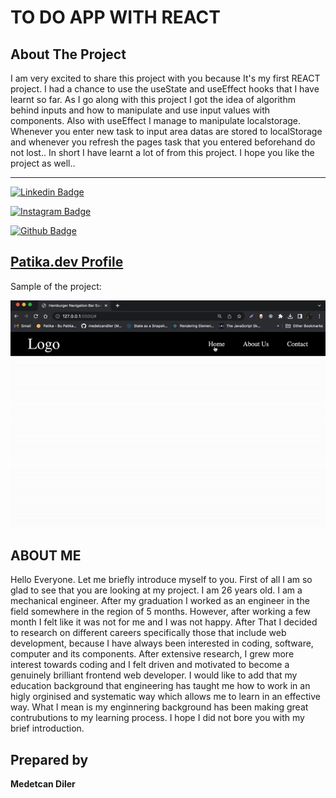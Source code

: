 # TO DO APP WITH REACT 

## About The Project
I am very excited to share this project with you because It's my first REACT project. I had a chance to use the useState and useEffect hooks that I have learnt so far. As I go along with this project I got the idea of algorithm behind inputs and how to manipulate and use input values with components. Also with useEffect I manage to manipulate localstorage. Whenever you enter new task to input area datas are stored to localStorage and whenever you refresh the pages task that you entered beforehand do not lost.. In short I have learnt a lot of from this project. I hope you like the project as well..

---
[![Linkedin Badge](https://img.shields.io/badge/LinkedIn-0077B5?style=for-the-badge&logo=linkedin&logoColor=white)](https://www.linkedin.com/in/medetcandiler)

[![Instagram Badge](https://img.shields.io/badge/-Instagram-C13584?style=flat-quare&labelColor=C13584&logo=instagram&logoColor=white&link=link)](https://www.instagram.com/medetdiler/)

[![Github Badge](https://img.shields.io/badge/-Github-000?style=quare&labelColor=000&logo=Github&logoColor=white&link=link)](https://github.com/medetcandiler)

[Patika.dev Profile](https://app.patika.dev/meddo)
---
Sample of the project:

![sample-of-my-project](https://github.com/medetcandiler/Hamburger-Nav-Bar/blob/main/sapmle-of-hamburger-nav.gif)

## ABOUT ME 
Hello Everyone. Let me briefly introduce myself to you. First of all I am so glad to see that you are looking at my project. I am 26 years old. I am a mechanical engineer. After my graduation I worked as an engineer in the field somewhere in the region of 5 months. However, after working a few month I felt like it was not for me and I was not happy. After That I decided to research on different careers specifically those that include web development, because I have always been interested in coding, software, computer and its components. After extensive research, I grew more interest towards coding and I felt driven and motivated to become a genuinely brilliant frontend web developer. I would like to add that my education background that engineering has taught me how to work in an higly orginised and systematic way which allows me to learn in an effective way. What I mean is my enginnering background has been making great contrubutions to my learning process. I hope I did not bore you with my brief introduction.

## Prepared by
**Medetcan Diler**
